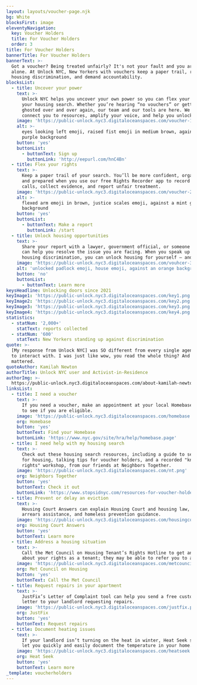 ```yaml
---
layout: layouts/voucher-page.njk
bg: White
blocksFirst: image
eleventyNavigation:
  key: Voucher Holders
  title: For Voucher Holders
  order: 3
title: For Voucher Holders
bannerTitle: For Voucher Holders
bannerText: >-
  Got a voucher? Being treated unfairly? It's not your fault and you are not
  alone. At Unlock NYC, New Yorkers with vouchers keep a paper trail, report
  housing discrimination, and demand accountability.
blocksList:
  - title: Uncover your power
    text: >-
      Unlock NYC helps you uncover your own power so you can flex your rights on
      your housing search. Whether you’re hearing “no vouchers” or getting
      ghosted over and over again, our team and our tools are here. We can
      connect you to resources, amplify your voice, and help you unlock housing.
    image: 'https://public-unlock.nyc3.digitaloceanspaces.com/voucher-1.png'
    alt: >-
      eyes looking left emoji, raised fist emoji in medium brown, against a
      purple background
    button: 'yes'
    buttonList:
      - buttonText: Sign up
        buttonLink: 'http://eepurl.com/hnC4Bn'
  - title: Flex your rights
    text: >-
      Keep a paper trail of your search. You’ll be more confident, organized,
      and prepared when you use our free Rights Recorder app to record phone
      calls, collect evidence, and report unfair treatment.
    image: 'https://public-unlock.nyc3.digitaloceanspaces.com/voucher-2.png'
    alt: >-
      flexed arm emoji in brown, justice scales emoji, against a mint green
      background
    button: 'yes'
    buttonList:
      - buttonText: Make a report
        buttonLink: /start
  - title: Unlock housing opportunities
    text: >-
      Share your report with a lawyer, government official, or someone else who
      can help you resolve the issue you are facing. When you speak up about
      housing discrimination, you can unlock housing for yourself – and others.
    image: 'https://public-unlock.nyc3.digitaloceanspaces.com/vouhcer-3.png'
    alt: 'unlocked padlock emoji, house emoji, against an orange background'
    button: 'no'
    buttonList:
      - buttonText: Learn more
keysHeadline: Unlocking doors since 2021
keyImage1: 'https://public-unlock.nyc3.digitaloceanspaces.com/key1.png'
keyImage2: 'https://public-unlock.nyc3.digitaloceanspaces.com/key2.png'
keyImage3: 'https://public-unlock.nyc3.digitaloceanspaces.com/key3.png'
keyImage4: 'https://public-unlock.nyc3.digitaloceanspaces.com/key4.png'
statistics:
  - statNum: '2,000+'
    statText: reports collected
  - statNum: '600'
    statText: New Yorkers standing up against discrimination
quote: >-
  [My response from Unlock NYC] was SO different from every single agency I had
  to interact with. I was just like wow, you read the whole thing? And that
  mattered.
quoteAuthor: Kamilah Newton
authorTitle: Unlock NYC user and Activist-in-Residence
authorImg: >-
  https://public-unlock.nyc3.digitaloceanspaces.com/about-kamilah-newton-headshot2.png
linksList:
  - title: I need a voucher
    text: >-
      If you need a voucher, make an appointment at your local Homebase location
      to see if you are eligible.
    image: 'https://public-unlock.nyc3.digitaloceanspaces.com/homebase.png'
    org: Homebase
    button: 'yes'
    buttonText: Find your Homebase
    buttonLink: 'https://www.nyc.gov/site/hra/help/homebase.page'
  - title: I need help with my housing search
    text: >-
      Check out these housing search resources, including a guide to searching
      for housing, talking tips for voucher holders, and a recorded "know your
      rights" workshop, from our friends at Neighbors Together.
    image: 'https://public-unlock.nyc3.digitaloceanspaces.com/nt.png'
    org: Neighbors Together
    button: 'yes'
    buttonText: Check it out
    buttonLink: 'https://www.stopsidnyc.com/resources-for-voucher-holders'
  - title: Prevent or delay an eviction
    text: >-
      Housing Court Answers can explain Housing Court and housing law, rent
      arrears assistance, and homeless prevention guidance.
    image: 'https://public-unlock.nyc3.digitaloceanspaces.com/housingcourtanswers.png'
    org: Housing Court Answers
    button: 'yes'
    buttonText: Learn more
  - title: Address a housing situation
    text: >-
      Call the Met Council on Housing Tenant’s Rights Hotline to get answers
      about your rights as a tenant; they may be able to refer you to a lawyer
    image: 'https://public-unlock.nyc3.digitaloceanspaces.com/metcouncil.png'
    org: Met Council on Housing
    button: 'yes'
    buttonText: Call the Met Council
  - title: Request repairs in your apartment
    text: >-
      JustFix’s Letter of Complaint tool can help you send a free customized
      letter to your landlord requesting repairs.
    image: 'https://public-unlock.nyc3.digitaloceanspaces.com/justfix.png'
    org: JustFix
    button: 'yes'
    buttonText: Request repairs
  - title: Document heating issues
    text: >-
      If your landlord isn’t turning on the heat in winter, Heat Seek sensors
      let you quickly and easily document the temperature in your home.
    image: 'https://public-unlock.nyc3.digitaloceanspaces.com/heatseek.png'
    org: Heat Seek
    button: 'yes'
    buttonText: Learn more
_template: voucherholders
---
```


